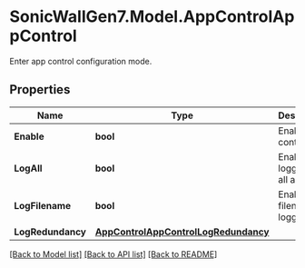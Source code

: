 # SonicWallGen7.Model.AppControlAppControl
Enter app control configuration mode.

## Properties

Name | Type | Description | Notes
------------ | ------------- | ------------- | -------------
**Enable** | **bool** | Enable app control. | [optional] 
**LogAll** | **bool** | Enable logging for all apps. | [optional] 
**LogFilename** | **bool** | Enable filename logging. | [optional] 
**LogRedundancy** | [**AppControlAppControlLogRedundancy**](AppControlAppControlLogRedundancy.md) |  | [optional] 

[[Back to Model list]](../README.md#documentation-for-models) [[Back to API list]](../README.md#documentation-for-api-endpoints) [[Back to README]](../README.md)

